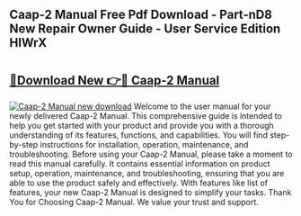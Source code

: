 ## Caap-2 Manual Free Pdf Download - Part-nD8 New Repair Owner Guide - User Service Edition HlWrX

# <h2><a href="http://bc2675.oget.top/?id=Caap-2+Manual">🔗Download New 👉🔴 Caap-2 Manual</a></h2>

[![Caap-2 Manual new download](https://i.imgur.com/5g1atiW.png)](http://bc2675.oget.top/?id=Caap-2+Manual)
Welcome to the user manual for your newly delivered Caap-2 Manual. This comprehensive guide is intended to help you get started with your product and provide you with a thorough understanding of its features, functions, and capabilities. You will find step-by-step instructions for installation, operation, maintenance, and troubleshooting. Before using your Caap-2 Manual, please take a moment to read this manual carefully. It contains essential information on product setup, operation, maintenance, and troubleshooting, ensuring that you are able to use the product safely and effectively. With features like list of features, your new Caap-2 Manual is designed to simplify your tasks. Thank You for Choosing Caap-2 Manual. We value your trust and support.
